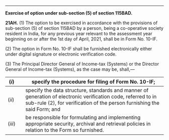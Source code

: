 ****

**Exercise of option under sub-section (5) of section 115BAD.**

**21AH.** (1) The option to be exercised in accordance with the provisions of sub-section (5) of section 115BAD by a person, being a co-operative society resident in India, for any previous year relevant to the assessment year beginning on or after the 1st day of April, 2021, shall be in Form No. 10-IF.

(2) The option in Form No. 10-IF shall be furnished electronically either under digital signature or electronic verification code.

(3) The Principal Director General of Income-tax (Systems) or the Director General of Income-tax (Systems), as the case may be, shall,—

(_i_)|  |  specify the procedure for filing of Form No. 10-IF;  
---|---|---  
(_ii_) |  |  specify the data structure, standards and manner of generation of electronic verification code, referred to in sub-rule (2), for verification of the person furnishing the said Form; and  
(_iii_) |  |  be responsible for formulating and implementing appropriate security, archival and retrieval policies in relation to the Form so furnished.